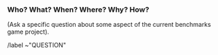 ### Who? What? When? Where? Why? How?

(Ask a specific question about some aspect of the current benchmarks game project).




/label ~"QUESTION"

